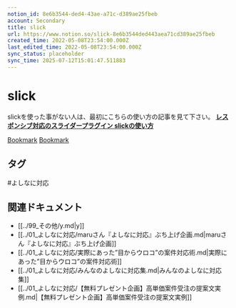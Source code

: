 ```yaml
---
notion_id: 8e6b3544-ded4-43ae-a71c-d389ae25fbeb
account: Secondary
title: slick
url: https://www.notion.so/slick-8e6b3544ded443aea71cd389ae25fbeb
created_time: 2022-05-08T23:54:00.000Z
last_edited_time: 2022-05-08T23:54:00.000Z
sync_status: placeholder
sync_time: 2025-07-12T15:01:47.511883
---
```

# slick

slickを使った事がない人は、最初にこちらの使い方の記事を見て下さい。
[**レスポンシブ対応のスライダープラグイン slickの使い方**](https://junpei-sugiyama.com/slick/)
  
[Bookmark](https://junpei-sugiyama.com/slick-summary/)
[Bookmark](https://junpei-sugiyama.com/slick-option/)

## タグ

#よしなに対応 

## 関連ドキュメント

- [[../99_その他/y.md|y]]
- [[../01_よしなに対応/maruさん『よしなに対応』ぶち上げ企画.md|maruさん『よしなに対応』ぶち上げ企画]]
- [[../01_よしなに対応/実際にあった”目からウロコ”の案件対応術.md|実際にあった”目からウロコ”の案件対応術]]
- [[../01_よしなに対応/みんなのよしなに対応集.md|みんなのよしなに対応集]]
- [[../01_よしなに対応/【無料プレゼント企画】高単価案件受注の提案文実例.md|【無料プレゼント企画】高単価案件受注の提案文実例]]
